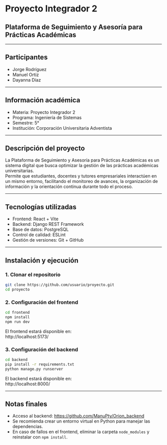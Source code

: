 # Proyecto Integrador 2  
## Plataforma de Seguimiento y Asesoría para Prácticas Académicas

---

## Participantes
- Jorge Rodríguez  
- Manuel Ortiz  
- Dayanna Díaz
  
---

## Información académica
- Materia: Proyecto Integrador 2  
- Programa: Ingeniería de Sistemas  
- Semestre: 5°  
- Institución: Corporación Universitaria Adventista 

---

## Descripción del proyecto
La Plataforma de Seguimiento y Asesoría para Prácticas Académicas es un sistema digital que busca optimizar la gestión de las prácticas académicas universitarias.  
Permite que estudiantes, docentes y tutores empresariales interactúen en un mismo entorno, facilitando el monitoreo de avances, la organización de información y la orientación continua durante todo el proceso.

---

## Tecnologías utilizadas
- Frontend: React + Vite  
- Backend: Django REST Framework  
- Base de datos: PostgreSQL  
- Control de calidad: ESLint  
- Gestión de versiones: Git + GitHub  

---

## Instalación y ejecución

### 1. Clonar el repositorio
```bash
git clone https://github.com/usuario/proyecto.git
cd proyecto
```

### 2. Configuración del frontend
```bash
cd frontend
npm install
npm run dev
```
El frontend estará disponible en:  
http://localhost:5173/

### 3. Configuración del backend
```bash
cd backend
pip install -r requirements.txt
python manage.py runserver
```
El backend estará disponible en:  
http://localhost:8000/

---

## Notas finales
- Acceso al backend: https://github.com/ManuPty/Orion_backend
- Se recomienda crear un entorno virtual en Python para manejar las dependencias.  
- En caso de fallos en el frontend, eliminar la carpeta `node_modules` y reinstalar con `npm install`.
